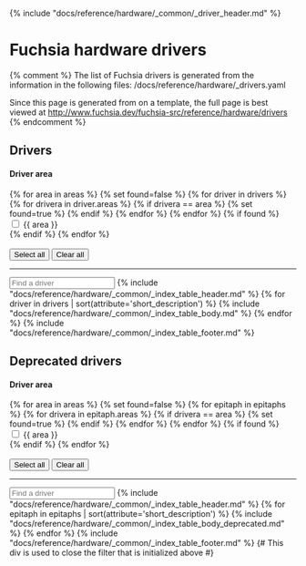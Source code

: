{% include "docs/reference/hardware/_common/_driver_header.md" %}

# Fuchsia hardware drivers

{% comment %}
The list of Fuchsia drivers is generated from the information in the following
files:
/docs/reference/hardware/_drivers.yaml

Since this page is generated from on a template, the full page is best viewed at
http://www.fuchsia.dev/fuchsia-src/reference/hardware/drivers
{% endcomment %}

<a name="drivers"><h2>Drivers</h2></a>
<div class="form-checkbox">
  <h4 class="showalways">Driver area</h4>
<form id="filter-checkboxes-reset">
  {% for area in areas %}
    {% set found=false %}
    {% for driver in drivers %}
        {% for drivera in driver.areas %}
          {% if drivera == area %}
            {% set found=true %}
          {% endif %}
        {% endfor %}
    {% endfor %}
    {% if found %}
      <div class="checkbox-div">
        <input type="checkbox" id="checkbox-reset-{{ area|replace(" ", "-") }}">
        <label for="checkbox-reset-{{ area|replace(" ", "-") }}">{{ area }}</label>
      </div>
    {% endif %}
  {% endfor %}
  <br>
  <br>
  <button class="select-all">Select all</button>
  <button class="clear-all">Clear all</button>
  <hr>
</form>
  <devsite-filter match="all" checkbox-form-id="filter-checkboxes-reset" sortable="0">
  <input type="text" placeholder="Find a driver" column="all">
{% include "docs/reference/hardware/_common/_index_table_header.md" %}
{% for driver in drivers | sort(attribute='short_description') %}
        {% include "docs/reference/hardware/_common/_index_table_body.md" %}
{% endfor %}
{% include "docs/reference/hardware/_common/_index_table_footer.md" %}
</div>

<a name="deprecated-drivers"><h2>Deprecated drivers</h2></a>
  <div class="form-checkbox">
  <h4 class="showalways">Driver area</h4>
<form id="filter-checkboxes-reset-2">
  {% for area in areas %}
    {% set found=false %}
    {% for epitaph in epitaphs %}
        {% for drivera in epitaph.areas %}
          {% if drivera == area %}
            {% set found=true %}
          {% endif %}
        {% endfor %}
    {% endfor %}
    {% if found %}
      <div class="checkbox-div">
        <input type="checkbox" id="checkbox-reset-deprecated-{{ area|replace(" ", "-") }}">
        <label for="checkbox-reset-deprecated-{{ area|replace(" ", "-") }}">{{ area }}</label>
      </div>
    {% endif %}
  {% endfor %}
  <br>
  <br>
  <button class="select-all">Select all</button>
  <button class="clear-all">Clear all</button>
  <hr>
</form>
    <devsite-filter match="all" checkbox-form-id="filter-checkboxes-reset-2" sortable="0">
  <input type="text" placeholder="Find a driver" column="all">
{% include "docs/reference/hardware/_common/_index_table_header.md" %}
{% for epitaph in epitaphs | sort(attribute='short_description') %}
        {% include "docs/reference/hardware/_common/_index_table_body_deprecated.md" %}
{% endfor %}
{% include "docs/reference/hardware/_common/_index_table_footer.md" %}
{# This div is used to close the filter that is initialized above #}
</div>
